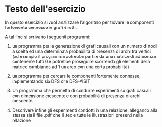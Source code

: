 # Testo dell'esercizio

In questo esercizio si vuol analizzare l'algoritmo per trovare le componenti fortemente connesse in grafi diretti.

A tal fine si scrivano i seguenti programmi:

1) un programma per la generazione di grafi causali con un numero di nodi a scelta ed una determinata probabilità di presenza di archi tra vertici (ad esempio il programma potrebbe partire da una matrice di adiacenza contenente tutti 0 e potrebbe proseguire scorrendo gli elementi della matrice cambiando ad 1 un arco con una certa probabilità)

2) un programma per cercare le componenti fortemente connesse, implementando sia DFS che DFS-VISIT

3) Un programma che permetta di condurre esperimenti su grafi casuali con dimensione crescente e con probabilità di presenza di archi crescente.

4) Descrivere infine gli esperimenti condotti in una relazione, allegando alla stessa sia il file .pdf che il .tex e tutte le illustrazioni presenti nella relazione
